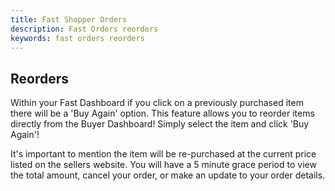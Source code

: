 ```yaml
---
title: Fast Shopper Orders
description: Fast Orders reorders
keywords: fast orders reorders
---
```


## Reorders

Within your Fast Dashboard if you click on a previously purchased item there will be a 'Buy Again' option. This feature allows you to reorder items directly from the Buyer Dashboard! Simply select the item and click 'Buy Again'!

It's important to mention the item will be re-purchased at the current price listed on the sellers website. You will have a 5 minute grace period to view the total amount, cancel your order, or make an update to your order details.
